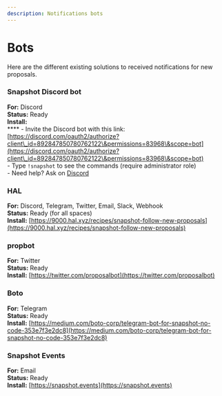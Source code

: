 ```yaml
---
description: Notifications bots
---
```


# Bots

Here are the different existing solutions to received notifications for new proposals.

### Snapshot Discord bot

**For:** Discord\
**Status:** Ready\
**Install:** \
&#x20;**** - Invite the Discord bot with this link: [https://discord.com/oauth2/authorize?client\_id=892847850780762122\&permissions=83968\&scope=bot](https://discord.com/oauth2/authorize?client\_id=892847850780762122\&permissions=83968\&scope=bot) \
&#x20;\- Type `!snapshot` to see the commands (require administrator role)\
&#x20;\- Need help? Ask on [Discord](https://discord.snapshot.org)  &#x20;

### HAL

**For:** Discord, Telegram, Twitter, Email, Slack, Webhook\
**Status:** Ready (for all spaces)\
**Install:** [https://9000.hal.xyz/recipes/snapshot-follow-new-proposals](https://9000.hal.xyz/recipes/snapshot-follow-new-proposals)

### propbot

**For:** Twitter\
**Status:** Ready\
**Install:** [https://twitter.com/proposalbot](https://twitter.com/proposalbot)

### Boto

**For:** Telegram\
**Status:** Ready\
**Install:** [https://medium.com/boto-corp/telegram-bot-for-snapshot-no-code-353e7f3e2dc8](https://medium.com/boto-corp/telegram-bot-for-snapshot-no-code-353e7f3e2dc8)

### Snapshot Events

**For:** Email\
**Status:** Ready\
**Install:** [https://snapshot.events](https://snapshot.events)

